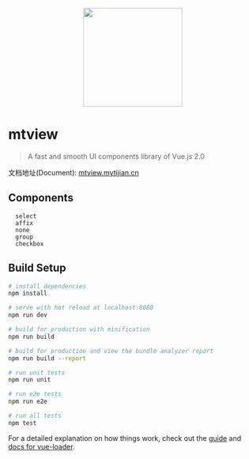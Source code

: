 
<p align="center">
  <a href="http://mtview.mytijian.cn">
      <img width="200" src="https://mytijian-img.oss-cn-hangzhou.aliyuncs.com/official-web/mtview.png">
  </a>
</p>

# mtview

> A fast and smooth UI components library of Vue.js 2.0

文档地址(Document): <a href="http://mtview.mytijian.cn">mtview.mytijian.cn</a>

## Components
```
  select
  affix
  none
  group
  checkbox
```

## Build Setup

``` bash
# install dependencies
npm install

# serve with hot reload at localhost:8080
npm run dev

# build for production with minification
npm run build

# build for production and view the bundle analyzer report
npm run build --report

# run unit tests
npm run unit

# run e2e tests
npm run e2e

# run all tests
npm test
```

For a detailed explanation on how things work, check out the [guide](http://vuejs-templates.github.io/webpack/) and [docs for vue-loader](http://vuejs.github.io/vue-loader).
